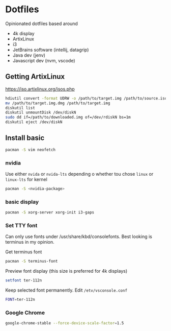 # Dotfiles
Opinionated dotfiles based around

- 4k display
- ArtixLinux
- i3
- JetBrains software (intellij, datagrip) 
- Java dev (jenv)
- Javascript dev (nvm, vscode)

## Getting ArtixLinux
https://iso.artixlinux.org/isos.php

```sh
hdiutil convert -format UDRW -o /path/to/target.img /path/to/source.iso
mv /path/to/target.img.dmg /path/to/target.img
diskutil list
diskutil unmountDisk /dev/diskN
sudo dd if=/path/to/downloaded.img of=/dev/rdiskN bs=1m
diskutil eject /dev/diskN
```
## Install basic 
```sh
pacman -S vim neofetch
```

### nvidia 
Use either `nvida` or `nvida-lts` depending o whether tou chose `linux` or `linux-lts` for kernel
```sh
pacman -S <nvidia-package>
```

### basic display 
```sh
pacman -S xorg-server xorg-init i3-gaps
```

### Set TTY font 
Can only use fonts under /usr/share/kbd/consolefonts. Best looking is terminus in my opinion.

Get terminus font

```sh
pacman -S terminus-font
```

Preview font display (this size is preferred for 4k displays)

```sh
setfont ter-112n
```

Keep selected font permanently. Edit `/etv/vsconsole.conf`

```sh
FONT=ter-112n
```

### Google Chrome

```sh
google-chrome-stable --force-device-scale-factor=1.5
```
